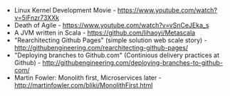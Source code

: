 - Linux Kernel Development Movie - https://www.youtube.com/watch?v=5iFnzr73XXk
- Death of Agile - https://www.youtube.com/watch?v=vSnCeJEka_s
- A JVM written in Scala - https://github.com/lihaoyi/Metascala
- "Rearchitecting Github Pages" (simple solution web scale story) - http://githubengineering.com/rearchitecting-github-pages/
- "Deploying branches to Github.com" (Continious delivery practices at Github) - http://githubengineering.com/deploying-branches-to-github-com/
- Martin Fowler: Monolith first, Microservices later - http://martinfowler.com/bliki/MonolithFirst.html
